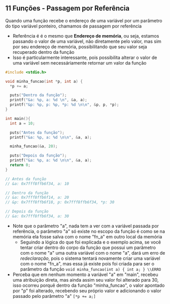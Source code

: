 ## 11 Funções - Passagem por Referência

Quando uma função recebe o endereço de uma variável por um parâmetro do tipo variável ponteiro, chamamos de passagem por referência

- Referência é é o mesmo que **Endereço de memória**, ou seja, estamos passando o valor de uma variável, não diretamente pelo valor, mas sim por seu endereço de memória, possibilitando que seu valor seja recuperado dentro da função
- Isso é particularmente interessante, pois possibilita alterar o valor de uma variável sem necessáriamente retornar um valor da função

```c
#include <stdio.h>

void minha_funcao(int *p, int a) {
  *p += a;

  puts("Dentro da função");
  printf("&a: %p, a: %d \n", &a, a);
  printf("&p: %p, p: %p, *p: %d \n\n", &p, p, *p);
}

int main(){
  int a = 10;

  puts("Antes da função");
  printf("&a: %p, a: %d \n\n", &a, a);

  minha_funcao(&a, 20);

  puts("Depois da função");
  printf("&a: %p, a: %d \n\n", &a, a);
  return 0;
}

// Antes da função
// &a: 0x7fff8ffb6f34, a: 10

// Dentro da função
// &a: 0x7fff8ffb6f14, a: 20
// &p: 0x7fff8ffb6f18, p: 0x7fff8ffb6f34, *p: 30

// Depois da função
// &a: 0x7fff8ffb6f34, a: 30
```

- Note que o parâmetro "a", nada tem a ver com a variável passada por referência, o parâmetro "a" só existe no escopo da função é como se na memória ela fosse salva com o nome "fn_a" em outro local da memória
  - Seguindo a lógica do que foi explicada e o exemplo acima, se você tentar criar dentro do corpo da função que possui um parâmetro com o nome "a" uma outra variável com o nome "a", dará um erro de _redeclaração_, pois o sistema tentará novamente criar uma variável com o nome "fn_a", mas essa já existe pois foi criada para ser o parâmetro da função `void minha_funcao(int a) { int a; } \\ERRO`
- Perceba que em nenhum momento a variável "a" em "main", recebeu uma atribuição direta, mas ainda assim seu valor foi alterado para 30, isso ocorreu porquê dentro da função "minha_funcao", o valor apontado por "p" foi alterado, recebendo seu próprio valor e adicionando o valor passado pelo parâmetro "a" `[*p += a;]`
